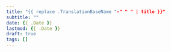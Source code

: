 ```yaml
---
title: "{{ replace .TranslationBaseName "-" " " | title }}"
subtitle: ""
date: {{ .Date }}
lastmod: {{ .Date }}
draft: true
tags: []
---
```


<!--more-->

